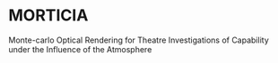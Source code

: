 # MORTICIA
Monte-carlo Optical Rendering for Theatre Investigations of Capability under the Influence of the Atmosphere
